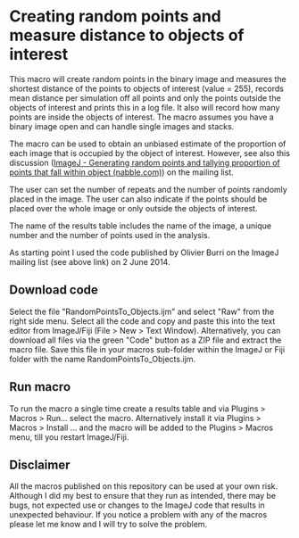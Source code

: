 # Creating random points and measure distance to objects of interest

This macro will create random points in the binary image and measures the shortest distance of the points to objects of interest (value = 255), records mean distance per simulation off all points and only the points outside the objects of interest and prints this in a log file. It also will record how many points are inside the objects of interest. The macro assumes you have a binary image open and can handle single images and stacks.

The macro can be used to obtain an unbiased estimate of the proportion of each image that is occupied by the object of interest. However, see also this discussion ([ImageJ - Generating random points and tallying proportion of points that fall within object (nabble.com)](http://imagej.1557.x6.nabble.com/Generating-random-points-and-tallying-proportion-of-points-that-fall-within-object-td5007988.html#a5007991)) on the mailing list.

The user can set the number of repeats and the number of points randomly placed in the image. The user can also indicate if the points should be placed over the whole image or only outside the objects of interest.

The name of the results table includes the name of the image, a unique number and the number of points used in the analysis. 

As starting point I used the code published by Olivier Burri on the ImageJ mailing list (see above link) on 2 June 2014.

## Download code

Select the file "RandomPointsTo_Objects.ijm" and select "Raw" from the right side menu. Select all the code and copy and paste this into the text editor from ImageJ/Fiji (File > New > Text Window). Alternatively, you can download all files via the green "Code" button as a ZIP file and extract the macro file. Save this file in your macros sub-folder within the ImageJ or Fiji folder with the name RandomPointsTo_Objects.ijm.

## Run macro

To run the macro a single time create a results table and via Plugins > Macros > Run... select the macro. Alternatively install it via Plugins > Macros > Install ... and the macro will be added to the Plugins > Macros menu, till you restart ImageJ/Fiji.

## Disclaimer

All the macros published on this repository can be used at your own risk. Although I did my best to ensure that they run as intended, there may be bugs, not expected use or changes to the ImageJ code that results in unexpected behaviour. If you notice a problem with any of the macros please let me know and I will try to solve the problem.
